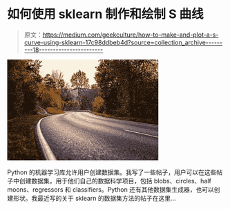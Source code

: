 # 如何使用 sklearn 制作和绘制 S 曲线

> 原文：<https://medium.com/geekculture/how-to-make-and-plot-a-s-curve-using-sklearn-17c98ddbeb4d?source=collection_archive---------18----------------------->

![](img/1d71f4e068af94fd6522101a4828140e.png)

Python 的机器学习库允许用户创建数据集。我写了一些帖子，用户可以在这些帖子中创建数据集，用于他们自己的数据科学项目，包括 blobs、circles、half moons、regressors 和 classifiers。Python 还有其他数据集生成器，也可以创建形状。我最近写的关于 sklearn 的数据集方法的帖子在这里…
